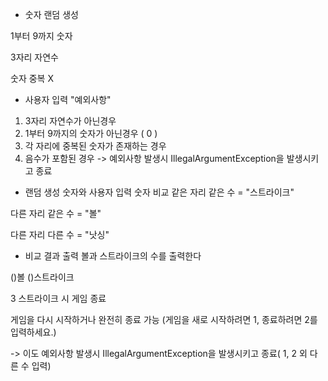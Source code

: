 - 숫자 랜덤 생성

1부터 9까지 숫자

3자리 자연수

숫자 중복 X

- 사용자 입력
"예외사항"
1. 3자리 자연수가 아닌경우
2. 1부터 9까지의 숫자가 아닌경우 ( 0 )
3. 각 자리에 중복된 숫자가 존재하는 경우
4. 음수가 포함된 경우
-> 예외사항 발생시 IllegalArgumentException을 발생시키고 종료

- 랜덤 생성 숫자와 사용자 입력 숫자 비교
같은 자리 같은 수 = "스트라이크"

다른 자리 같은 수 = "볼"

다른 자리 다른 수 = "낫싱"

- 비교 결과 출력
볼과 스트라이크의 수를 출력한다

()볼 ()스트라이크

3 스트라이크 시 게임 종료

게임을 다시 시작하거나 완전히 종료 가능 (게임을 새로 시작하려면 1, 종료하려면 2를 입력하세요.)

-> 이도 예외사항 발생시 IllegalArgumentException을 발생시키고 종료( 1, 2 외 다른 수 입력)
